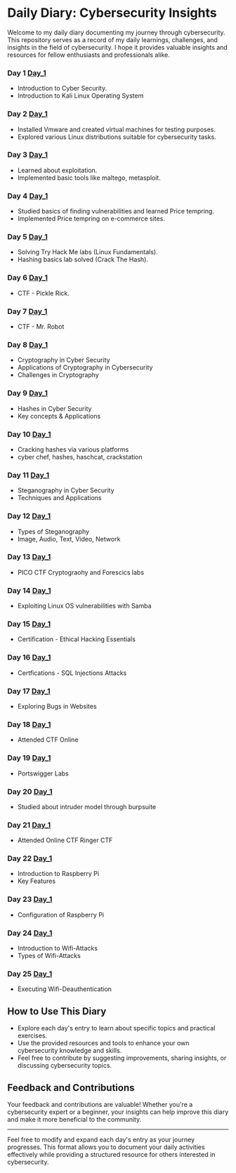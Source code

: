# Daily Diary: Cybersecurity Insights

Welcome to my daily diary documenting my journey through cybersecurity. This repository serves as a record of my daily learnings, challenges, and insights in the field of cybersecurity. I hope it provides valuable insights and resources for fellow enthusiasts and professionals alike.


### Day 1 <a href="">Day_1</a>
- Introduction to Cyber Security.
- Introduction to Kali Linux Operating System

### Day 2 <a href="">Day_1</a>
- Installed Vmware and created virtual machines for testing purposes.
- Explored various Linux distributions suitable for cybersecurity tasks.

### Day 3 <a href="">Day_1</a>
- Learned about exploitation.
- Implemented basic tools like maltego, metasploit.

### Day 4 <a href="">Day_1</a>
- Studied basics of finding vulnerabilities and learned Price tempring.
- Implemented Price tempring on e-commerce sites.

### Day 5 <a href="">Day_1</a>
- Solving Try Hack Me labs (Linux Fundamentals).
- Hashing basics lab solved (Crack The Hash).

### Day 6 <a href="">Day_1</a>
- CTF - Pickle Rick.

### Day 7 <a href="">Day_1</a>
- CTF - Mr. Robot

### Day 8 <a href="">Day_1</a>
- Cryptography in Cyber Security
- Applications of Cryptography in Cybersecurity
- Challenges in Cryptography

### Day 9 <a href="">Day_1</a>
- Hashes in Cyber Security
- Key concepts & Applications

### Day 10 <a href="">Day_1</a>
- Cracking hashes via various platforms
- cyber chef, hashes, haschcat, crackstation 

### Day 11 <a href="">Day_1</a>
- Steganography in Cyber Security
- Techniques and Applications

### Day 12 <a href="">Day_1</a>
- Types of Steganography
- Image, Audio, Text, Video, Network

### Day 13 <a href="">Day_1</a>
- PICO CTF Cryptograohy and Forescics labs

### Day 14 <a href="">Day_1</a>
-  Exploiting Linux OS vulnerabilities with Samba

### Day 15 <a href="">Day_1</a>
- Certification - Ethical Hacking Essentials

### Day 16 <a href="">Day_1</a>
- Certfications - SQL Injections Attacks

### Day 17 <a href="">Day_1</a>
- Exploring Bugs in Websites
 
### Day 18 <a href="">Day_1</a>
- Attended CTF Online 

### Day 19 <a href="">Day_1</a>
- Portswigger Labs

### Day 20 <a href="">Day_1</a>
- Studied about intruder model through burpsuite

### Day 21 <a href="">Day_1</a>
- Attended Online CTF Ringer CTF 

### Day 22 <a href="">Day_1</a>
- Introduction to Raspberry Pi
- Key Features

### Day 23 <a href="">Day_1</a>
- Configuration of Raspberry Pi
  
### Day 24 <a href="">Day_1</a>
- Introduction to Wifi-Attacks
- Types of Wifi-Attacks

### Day 25 <a href="">Day_1</a>
- Executing Wifi-Deauthentication 

## How to Use This Diary
- Explore each day's entry to learn about specific topics and practical exercises.
- Use the provided resources and tools to enhance your own cybersecurity knowledge and skills.
- Feel free to contribute by suggesting improvements, sharing insights, or discussing cybersecurity topics.

## Feedback and Contributions
Your feedback and contributions are valuable! Whether you're a cybersecurity expert or a beginner, your insights can help improve this diary and make it more beneficial to the community.

---

Feel free to modify and expand each day's entry as your journey progresses. This format allows you to document your daily activities effectively while providing a structured resource for others interested in cybersecurity.
